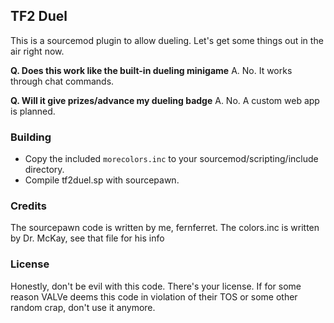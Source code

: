 ## TF2 Duel
This is a sourcemod plugin to allow dueling. Let's get some things out in the air right now.

**Q. Does this work like the built-in dueling minigame**
A. No. It works through chat commands.

**Q. Will it give prizes/advance my dueling badge**
A. No. A custom web app is planned.

### Building

* Copy the included `morecolors.inc` to your sourcemod/scripting/include directory.
* Compile tf2duel.sp with sourcepawn.

### Credits
The sourcepawn code is written by me, fernferret.
The colors.inc is written by Dr. McKay, see that file for his info

### License
Honestly, don't be evil with this code. There's your license. If for some reason VALVe deems this code in violation of their TOS or some other random crap, don't use it anymore.
